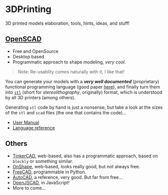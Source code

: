 # 3DPrinting
3D printed models elaboration, tools, hints, ideas, and stuff!

## [OpenSCAD](https://www.openscad.org/)
- Free and OpenSource
- Desktop based
- Programmatic approach to shape modeling, _very cool_.

> _Note:_ Re-usablity comes naturally with it, I like that!

You can generate your models with a _**very well documented**_ (proprietary) functional programming language (good paper [here](https://en.wikibooks.org/wiki/OpenSCAD_User_Manual/For_C/Java/Python_Programmers)), and finally turn them into [`stl`](https://en.wikipedia.org/wiki/STL_(file_format)) (short for _stereolithography_, originally) format, which is understood by all 3D printers (among others).

Generating `stl` code by hand is just a nonsense, but take a look at the sizes of the `stl` and `scad` files (the one that contains the code)...

- [User Manual](https://en.wikibooks.org/wiki/OpenSCAD_User_Manual)
- [Language reference](https://en.wikibooks.org/wiki/OpenSCAD_User_Manual/The_OpenSCAD_Language)

## Others
- [TinkerCAD](https://www.tinkercad.com/learn/codeblocks), web-based, also has a programmatic approach, based on `blockly` or something similar.
- [OnShape](https://www.onshape.com/), web-based, looks really good, but not always free.
- [FreeCAD](https://www.freecadweb.org/), programmable in Python.
- [AutoCAD](https://www.autodesk.com/products/autocad/overview), a reference, very good. But far from free...
- [OpenJSCAD](https://openjscad.org/), in JavaScript!
- More to come...
